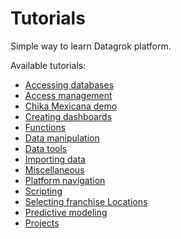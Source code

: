 <!-- TITLE: Tutorials -->
<!-- SUBTITLE: -->

# Tutorials

Simple way to learn Datagrok platform.

Available tutorials:

* [Accessing databases](accessing-databases.md)
* [Access management](access-management.md)
* [Chika Mexicana demo](chika-mexicana-demo.md)
* [Creating dashboards](creating-dashboards.md)
* [Functions](functions.md)
* [Data manipulation](data-manipulation.md)
* [Data tools](data-tools.md)
* [Importing data](importing-data.md)
* [Miscellaneous](miscellaneous.md)
* [Platform navigation](platform-navigation.md)
* [Scripting](scripting.md)
* [Selecting franchise Locations](selecting-franchise-locations.md)
* [Predictive modeling](learn.md)
* [Projects](projects.md)
